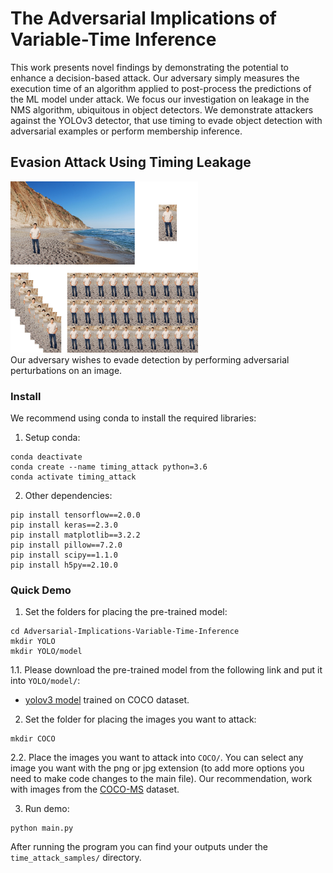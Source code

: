 # The Adversarial Implications of Variable-Time Inference
<!-- This project contains the implementation of our ??? 2023 paper [link](https://www.google.com).<br/> -->
This work presents novel findings by demonstrating the potential to enhance a decision-based attack.
Our adversary simply measures the execution time of an algorithm applied to post-process the predictions of the ML model under attack.
We focus our investigation on leakage in the NMS algorithm, ubiquitous in object detectors. We demonstrate attackers against the YOLOv3 detector, that use timing to evade object detection with adversarial examples or perform membership inference.
## Evasion Attack Using Timing Leakage
<img src="https://github.com/dudi709/Adversarial-Implications-Variable-Time-Inference/blob/main/doc/algo.png" width="300">
<br/>
Our adversary wishes to evade detection by performing adversarial perturbations on an image.

### Install

We recommend using conda to install the required libraries:
<br/>
1. Setup conda:
```
conda deactivate
conda create --name timing_attack python=3.6
conda activate timing_attack
```
2. Other dependencies:
```
pip install tensorflow==2.0.0
pip install keras==2.3.0
pip install matplotlib==3.2.2
pip install pillow==7.2.0
pip install scipy==1.1.0
pip install h5py==2.10.0
```

### Quick Demo

1. Set the folders for placing the pre-trained model:
```
cd Adversarial-Implications-Variable-Time-Inference
mkdir YOLO
mkdir YOLO/model
```
1.1. Please download the pre-trained model from the following link and put it into `YOLO/model/`:
- [yolov3 model](https://drive.google.com/file/d/19XC9ujio7AwpT52tcWiUmaoxoDWdjrQw/view?usp=sharing) trained on COCO dataset.

2. Set the folder for placing the images you want to attack:
```
mkdir COCO
```
2.2. Place the images you want to attack into `COCO/`. You can select any image you want with the png or jpg extension (to add more options you need to make code changes to the main file). Our recommendation, work with images from the [COCO-MS](https://cocodataset.org/#download) dataset.

3. Run demo:
```
python main.py
```
After running the program you can find your outputs under the `time_attack_samples/` directory.

<!-- ### Citation
If you find the project useful for your research, please cite the following:
```
@article{???,
  title={The Adversarial Implications of Variable-Time Inference},
  author={????},
  journal={????},
  year={???}
}
``` -->
